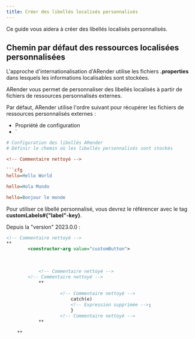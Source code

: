 ```yaml
---
title: Créer des libellés localisés personnalisés
---
```


Ce guide vous aidera à créer des libellés localisés personnalisés.

## Chemin par défaut des ressources localisées personnalisées

L'approche d'internationalisation d'ARender utilise les fichiers **.properties** dans lesquels les informations localisables sont stockées.

ARender vous permet de personnaliser des libellés localisés à partir de fichiers de ressources personnalisés externes.

Par défaut, ARender utilise l'ordre suivant pour récupérer les fichiers de ressources personnalisés externes :
- Propriété de configuration
- `<!-- Commentaire nettoyé -->

```cfg
# Configuration des libellés ARender
# Définir le chemin où les libellés personnalisés sont stockés

<!-- Commentaire nettoyé -->

```cfg
hello=Hello World
```

<!-- Commentaire nettoyé -->

```cfg
hello=Hola Mundo
```

<!-- Commentaire nettoyé -->

```cfg
hello=Bonjour le monde
```

Pour utiliser ce libellé personnalisé, vous devrez le référencer avec le tag **customLabels#\{"label"-key\}**.

Depuis la "version" 2023.0.0 : 

<!-- Commentaire nettoyé -->

```xml
<!-- Commentaire nettoyé -->
**
		<constructor-arg value="customButton">
		
		
		
			<!-- Commentaire nettoyé -->
		<!-- Commentaire nettoyé -->
			**
				
					<!-- Commentaire nettoyé -->
						catch(e)
						<!-- Expression supprimée -->;
						}
					<!-- Commentaire nettoyé -->
			**
		
	**
```
